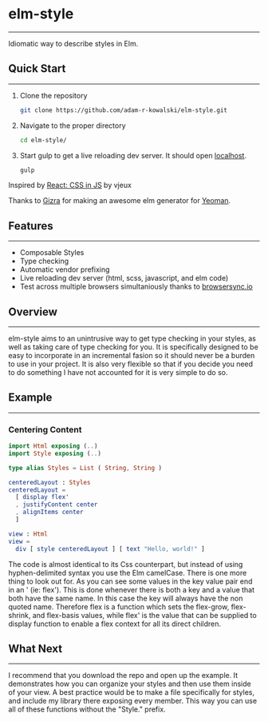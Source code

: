 # elm-style
---
Idiomatic way to describe styles in Elm.

## Quick Start
---
1. Clone the repository
   ```bash
   git clone https://github.com/adam-r-kowalski/elm-style.git
   ```

2. Navigate to the proper directory
   ```bash
   cd elm-style/
   ```
   
3. Start gulp to get a live reloading dev server. It should open [localhost](http://localhost:3000).
   ```bash
   gulp
   ```
   
Inspired by [React: CSS in JS](https://speakerdeck.com/vjeux/react-css-in-js) by vjeux

Thanks to [Gizra](https://github.com/Gizra/generator-elmlang) for making an awesome elm generator for [Yeoman](http://yeoman.io/).


## Features
---
- Composable Styles
- Type checking
- Automatic vendor prefixing
- Live reloading dev server (html, scss, javascript, and elm code)
- Test across multiple browsers simultaniously thanks to [browsersync.io](http://www.browsersync.io/)


## Overview
---
elm-style aims to an unintrusive way to get type checking in your styles, as well as taking care of type checking for you.  It is specifically designed to be easy to incorporate in an incremental fasion so it should never be a burden to use in your project.  It is also very flexible so that if you decide you need to do something I have not accounted for it is very simple to do so.


## Example
---
### Centering Content
```elm
import Html exposing (..)
import Style exposing (..)

type alias Styles = List ( String, String )

centeredLayout : Styles
centeredLayout =
  [ display flex'
  , justifyContent center
  , alignItems center
  ]

view : Html
view =
  div [ style centeredLayout ] [ text "Hello, world!" ]
```

The code is almost identical to its Css counterpart, but instead of using hyphen-delimited syntax you use the Elm camelCase.  There is one more thing to look out for. As you can see some values in the key value pair end in an ' (ie: flex').  This is done whenever there is both a key and a value that both have the same name. In this case the key will always have the non quoted name.  Therefore flex is a function which sets the flex-grow, flex-shrink, and flex-basis values, while flex' is the value that can be supplied to display function to enable a flex context for all its direct children.


## What Next
---
I recommend that you download the repo and open up the example. It demonstrates how you can organize your styles and then use them inside of your view.  A best practice would be to make a file specifically for styles, and include my library there exposing every member. This way you can use all of these functions without the "Style." prefix.
